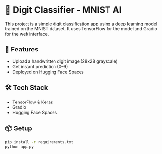 # 🔢 Digit Classifier - MNIST AI

This project is a simple digit classification app using a deep learning model trained on the MNIST dataset. It uses TensorFlow for the model and Gradio for the web interface.

## 🚀 Features
- Upload a handwritten digit image (28x28 grayscale)
- Get instant prediction (0–9)
- Deployed on Hugging Face Spaces

## 🛠️ Tech Stack
- TensorFlow & Keras
- Gradio
- Hugging Face Spaces

## 📦 Setup
```bash
pip install -r requirements.txt
python app.py
